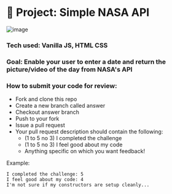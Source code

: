 # 🚀 Project: Simple NASA API

![image](https://user-images.githubusercontent.com/112201564/196260815-b0567a2d-2ab0-4cbe-8db7-571c88464a52.png)

### Tech used: Vanilla JS, HTML CSS
### Goal: Enable your user to enter a date and return the picture/video of the day from NASA's API

### How to submit your code for review:

- Fork and clone this repo
- Create a new branch called answer
- Checkout answer branch
- Push to your fork
- Issue a pull request
- Your pull request description should contain the following:
  - (1 to 5 no 3) I completed the challenge
  - (1 to 5 no 3) I feel good about my code
  - Anything specific on which you want feedback!

Example:
```
I completed the challenge: 5
I feel good about my code: 4
I'm not sure if my constructors are setup cleanly...
```
